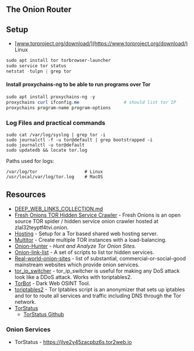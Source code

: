 ## The Onion Router


## Setup
- [www.torproject.org/download/](https://www.torproject.org/download/)
<br>Linux
````powershell
sudo apt install tor torbrowser-launcher
sudo service tor status
netstat -tulpn | grep tor
````
#### Install proxychains-ng to be able to run programs over Tor
````powershell
sudo apt install proxychains-ng -y
proxychains curl ifconfig.me                 # should list tor IP
proxychains program-name program-options
````

### Log Files and practical commands
````
sudo cat /var/log/syslog | grep tor -i
sudo journalctl -f -u tor@default | grep bootstrapped -i
sudo journalctl -u tor@default
sudo updatedb && locate tor.log
````
Paths used for logs:
````
/var/log/tor                  # Linux
/usr/local/var/log/tor.log    # MacOS
````
## Resources
- [DEEP_WEB_LINKS_COLLECTION.md](https://gist.github.com/vyach-vasiliev/045af4c70cf2ed35c6091b4705093017)
- [Fresh Onions TOR Hidden Service Crawler](https://github.com/dirtyfilthy/freshonions-torscraper) - Fresh Onions is an open source TOR spider / hidden service onion crawler hosted at zlal32teyptf4tvi.onion.
- [Hosting](https://github.com/DanWin/hosting) - Setup for a Tor based shared web hosting server.
- [Multitor](https://github.com/trimstray/multitor) -  Create multiple TOR instances with a load-balancing.
- [Onion-Hunter](https://github.com/cribdragg3r/Onion-Hunter) - _Hunt and Analyze Tor Onion Sites._
- [Onion-link-list](https://github.com/DanWin/onion-link-list) - A set of scripts to list tor hidden services.
- [Real-world-onion-sites](https://github.com/alecmuffett/real-world-onion-sites) - list of substantial, commercial-or-social-good mainstream websites which provide onion services. 
- [tor_ip_switcher](https://github.com/ruped24/tor_ip_switcher) - tor_ip_switcher is useful for making any DoS attack look like a DDoS attack. Works with toriptables2.
- [TorBot](https://github.com/DedSecInside/TorBoT) - Dark Web OSINT Tool.
- [toriptables2](https://github.com/ruped24/toriptables2) - Tor Iptables script is an anonymizer that sets up iptables and tor to route all services and traffic including DNS through the Tor network.
- [TorStatus](https://torstatus.rueckgr.at)
  - [TorStatus Github](https://github.com/paulchen/torstatus)

### Onion Services
- TorStatus - https://jlve2y45zacpbz6s.tor2web.io

